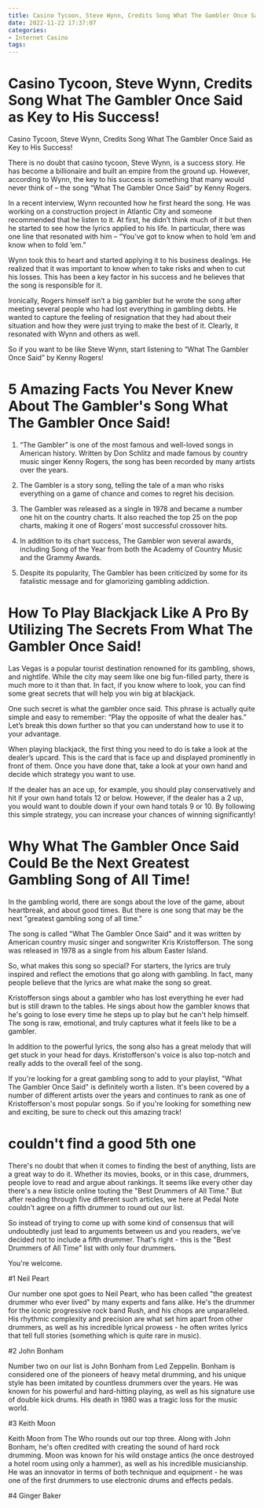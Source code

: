 ```yaml
---
title: Casino Tycoon, Steve Wynn, Credits Song What The Gambler Once Said as Key to His Success!
date: 2022-11-22 17:37:07
categories:
- Internet Casino
tags:
---
```



# Casino Tycoon, Steve Wynn, Credits Song What The Gambler Once Said as Key to His Success!

Casino Tycoon, Steve Wynn, Credits Song What The Gambler Once Said as Key to His Success!

There is no doubt that casino tycoon, Steve Wynn, is a success story. He has become a billionaire and built an empire from the ground up. However, according to Wynn, the key to his success is something that many would never think of – the song “What The Gambler Once Said” by Kenny Rogers.

In a recent interview, Wynn recounted how he first heard the song. He was working on a construction project in Atlantic City and someone recommended that he listen to it. At first, he didn’t think much of it but then he started to see how the lyrics applied to his life. In particular, there was one line that resonated with him – “You’ve got to know when to hold ’em and know when to fold ’em.”

Wynn took this to heart and started applying it to his business dealings. He realized that it was important to know when to take risks and when to cut his losses. This has been a key factor in his success and he believes that the song is responsible for it.

Ironically, Rogers himself isn’t a big gambler but he wrote the song after meeting several people who had lost everything in gambling debts. He wanted to capture the feeling of resignation that they had about their situation and how they were just trying to make the best of it. Clearly, it resonated with Wynn and others as well.

So if you want to be like Steve Wynn, start listening to “What The Gambler Once Said” by Kenny Rogers!

# 5 Amazing Facts You Never Knew About The Gambler's Song What The Gambler Once Said!

1. “The Gambler” is one of the most famous and well-loved songs in American history. Written by Don Schlitz and made famous by country music singer Kenny Rogers, the song has been recorded by many artists over the years.

2. The Gambler is a story song, telling the tale of a man who risks everything on a game of chance and comes to regret his decision.

3. The Gambler was released as a single in 1978 and became a number one hit on the country charts. It also reached the top 25 on the pop charts, making it one of Rogers’ most successful crossover hits.

4. In addition to its chart success, The Gambler won several awards, including Song of the Year from both the Academy of Country Music and the Grammy Awards.

5. Despite its popularity, The Gambler has been criticized by some for its fatalistic message and for glamorizing gambling addiction.

# How To Play Blackjack Like A Pro By Utilizing The Secrets From What The Gambler Once Said!

Las Vegas is a popular tourist destination renowned for its gambling, shows, and nightlife. While the city may seem like one big fun-filled party, there is much more to it than that. In fact, if you know where to look, you can find some great secrets that will help you win big at blackjack.

One such secret is what the gambler once said. This phrase is actually quite simple and easy to remember: “Play the opposite of what the dealer has.” Let’s break this down further so that you can understand how to use it to your advantage.

When playing blackjack, the first thing you need to do is take a look at the dealer’s upcard. This is the card that is face up and displayed prominently in front of them. Once you have done that, take a look at your own hand and decide which strategy you want to use.

If the dealer has an ace up, for example, you should play conservatively and hit if your own hand totals 12 or below. However, if the dealer has a 2 up, you would want to double down if your own hand totals 9 or 10. By following this simple strategy, you can increase your chances of winning significantly!

# Why What The Gambler Once Said Could Be the Next Greatest Gambling Song of All Time!

In the gambling world, there are songs about the love of the game, about heartbreak, and about good times. But there is one song that may be the next "greatest gambling song of all time."

The song is called "What The Gambler Once Said" and it was written by American country music singer and songwriter Kris Kristofferson. The song was released in 1978 as a single from his album Easter Island.

So, what makes this song so special? For starters, the lyrics are truly inspired and reflect the emotions that go along with gambling. In fact, many people believe that the lyrics are what make the song so great.

Kristofferson sings about a gambler who has lost everything he ever had but is still drawn to the tables. He sings about how the gambler knows that he's going to lose every time he steps up to play but he can't help himself. The song is raw, emotional, and truly captures what it feels like to be a gambler.

In addition to the powerful lyrics, the song also has a great melody that will get stuck in your head for days. Kristofferson's voice is also top-notch and really adds to the overall feel of the song.

If you're looking for a great gambling song to add to your playlist, "What The Gambler Once Said" is definitely worth a listen. It's been covered by a number of different artists over the years and continues to rank as one of Kristofferson's most popular songs. So if you're looking for something new and exciting, be sure to check out this amazing track!

#  couldn't find a good 5th one

There's no doubt that when it comes to finding the best of anything, lists are a great way to do it. Whether its movies, books, or in this case, drummers, people love to read and argue about rankings. It seems like every other day there's a new listicle online touting the "Best Drummers of All Time." But after reading through five different such articles, we here at Pedal Note couldn't agree on a fifth drummer to round out our list.

So instead of trying to come up with some kind of consensus that will undoubtedly just lead to arguments between us and you readers, we've decided not to include a fifth drummer. That's right - this is the "Best Drummers of All Time" list with only four drummers.

You're welcome.

#1 Neil Peart

Our number one spot goes to Neil Peart, who has been called "the greatest drummer who ever lived" by many experts and fans alike. He's the drummer for the iconic progressive rock band Rush, and his chops are unparalleled. His rhythmic complexity and precision are what set him apart from other drummers, as well as his incredible lyrical prowess - he often writes lyrics that tell full stories (something which is quite rare in music).

#2 John Bonham

Number two on our list is John Bonham from Led Zeppelin. Bonham is considered one of the pioneers of heavy metal drumming, and his unique style has been imitated by countless drummers over the years. He was known for his powerful and hard-hitting playing, as well as his signature use of double kick drums. His death in 1980 was a tragic loss for the music world.

#3 Keith Moon

Keith Moon from The Who rounds out our top three. Along with John Bonham, he's often credited with creating the sound of hard rock drumming. Moon was known for his wild onstage antics (he once destroyed a hotel room using only a hammer), as well as his incredible musicianship. He was an innovator in terms of both technique and equipment - he was one of the first drummers to use electronic drums and effects pedals.

#4 Ginger Baker